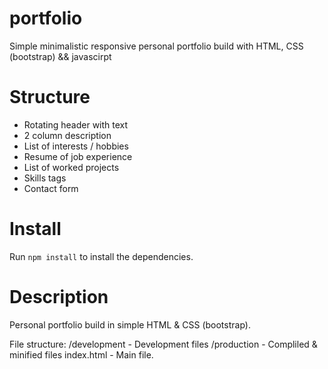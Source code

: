 # portfolio
Simple minimalistic responsive personal portfolio build with HTML, CSS (bootstrap) &amp;&amp; javascirpt

# Structure
 - Rotating header with text
 - 2 column description
 - List of interests / hobbies
 - Resume of job experience
 - List of worked projects
 - Skills tags
 - Contact form


# Install
Run `npm install` to install the dependencies. 

# Description

Personal portfolio build in simple HTML & CSS (bootstrap). 

File structure: 
 /development - Development files
 /production - Compliled & minified files
 index.html - Main file.
 
 

 
